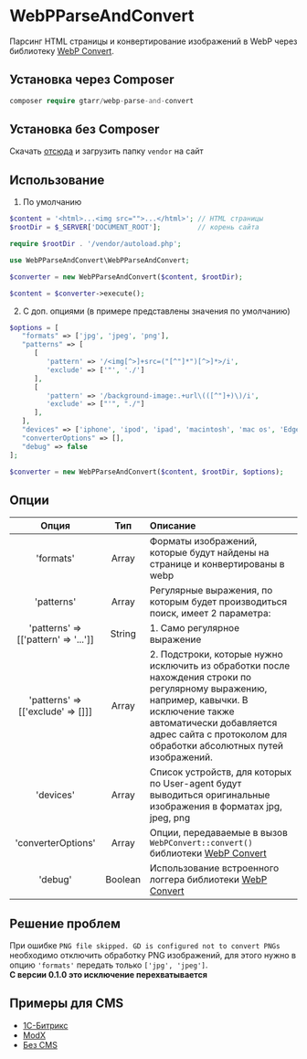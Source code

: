 # WebPParseAndConvert
Парсинг HTML страницы и конвертирование изображений в WebP через библиотеку [WebP Convert](https://github.com/rosell-dk/webp-convert).
## Установка через Composer
```php
composer require gtarr/webp-parse-and-convert
```
## Установка без Composer
Скачать [отсюда](https://php-download.com/package/gtarr/webp-parse-and-convert) и загрузить папку `vendor` на сайт
## Использование
1. По умолчанию
```php
$content = '<html>...<img src="">...</html>'; // HTML страницы
$rootDir = $_SERVER['DOCUMENT_ROOT'];         // корень сайта

require $rootDir . '/vendor/autoload.php';

use WebPParseAndConvert\WebPParseAndConvert;

$converter = new WebPParseAndConvert($content, $rootDir);  

$content = $converter->execute();
```
2. C доп. опциями (в примере представлены значения по умолчанию)
```php
$options = [
   "formats" => ['jpg', 'jpeg', 'png'],
   "patterns" => [
      [
         'pattern' => '/<img[^>]+src=("[^"]*")[^>]*>/i',
         'exclude' => ['"', './']
      ],
      [
         'pattern' => '/background-image:.+url\(([^"]+)\)/i',
         'exclude' => ["'", "./"]
      ],
   ],
   "devices" => ['iphone', 'ipod', 'ipad', 'macintosh', 'mac os', 'Edge', 'MSIE', 'Trident'],
   "converterOptions" => [],
   "debug" => false
];

$converter = new WebPParseAndConvert($content, $rootDir, $options); 
```
## Опции
Опция      | Тип | Описание
:---------:|:---:|:---------
'formats' | Array | Форматы изображений, которые будут найдены на странице и конвертированы в webp 
'patterns' | Array | Регулярные выражения, по которым будет производиться поиск, имеет 2 параметра:
'patterns' => [['pattern' => '...']] | String | 1. Само регулярное выражение
'patterns' => [['exclude'  => []]] | Array | 2. Подстроки, которые нужно исключить из обработки после нахождения строки по регулярному выражению, например, кавычки. В исключение также автоматически добавляется адрес сайта с протоколом для обработки абсолютных путей изображений.
'devices' | Array | Список устройств, для которых по User-agent будут выводиться оригинальные изображения в форматах jpg, jpeg, png
'converterOptions' | Array | Опции, передаваемые в вызов `WebPConvert::convert()` библиотеки [WebP Convert](https://github.com/rosell-dk/webp-convert)
'debug' | Boolean | Использование встроенного логгера библиотеки [WebP Convert](https://github.com/rosell-dk/webp-convert)

## Решение проблем
При ошибке `PNG file skipped. GD is configured not to convert PNGs` необходимо отключить обработку PNG изображений, для этого нужно в опцию `'formats'` передать только `['jpg', 'jpeg']`.  
**С версии 0.1.0 это исключение перехватывается**
## Примеры для CMS
* [1С-Битрикс](https://github.com/GTaRR/WebPParseAndConvert/wiki/1C-Bitrix)
* [ModX](https://github.com/GTaRR/WebPParseAndConvert/wiki/ModX)
* [Без CMS](https://github.com/GTaRR/WebPParseAndConvert/wiki/%D0%91%D0%B5%D0%B7-CMS)
